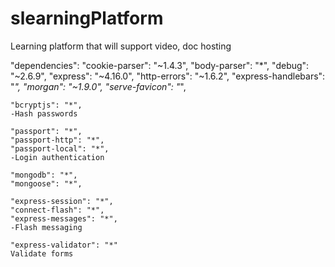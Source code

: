 # slearningPlatform
Learning platform that will support video, doc hosting


  "dependencies": 
    "cookie-parser": "~1.4.3",
    "body-parser": "*",
    "debug": "~2.6.9",
    "express": "~4.16.0",
    "http-errors": "~1.6.2",
    "express-handlebars": "*",
    "morgan": "~1.9.0",
    "serve-favicon": "*",
    
    "bcryptjs": "*",
    -Hash passwords
    
    "passport": "*",
    "passport-http": "*",
    "passport-local": "*",
    -Login authentication
    
    "mongodb": "*",
    "mongoose": "*",
    
    "express-session": "*",
    "connect-flash": "*",
    "express-messages": "*",
    -Flash messaging
    
    "express-validator": "*"
    Validate forms